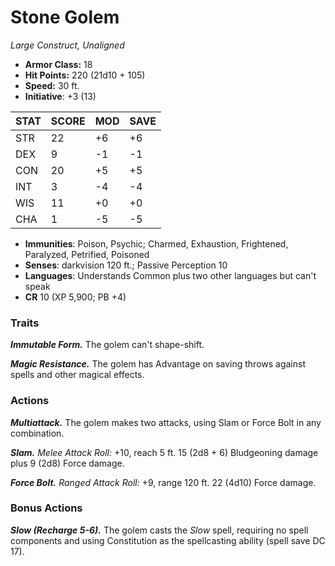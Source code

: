 # Stone Golem

*Large Construct, Unaligned*

- **Armor Class:** 18
- **Hit Points:** 220 (21d10 + 105)
- **Speed:** 30 ft.
- **Initiative**: +3 (13)

|STAT|SCORE|MOD|SAVE|
| --- | --- | --- | ---- |
| STR | 22 | +6 | +6 |
| DEX | 9 | -1 | -1 |
| CON | 20 | +5 | +5 |
| INT | 3 | -4 | -4 |
| WIS | 11 | +0 | +0 |
| CHA | 1 | -5 | -5 |

- **Immunities**: Poison, Psychic; Charmed, Exhaustion, Frightened, Paralyzed, Petrified, Poisoned
- **Senses**: darkvision 120 ft.; Passive Perception 10
- **Languages**: Understands Common plus two other languages but can't speak
- **CR** 10 (XP 5,900; PB +4)

### Traits

***Immutable Form.*** The golem can't shape-shift.

***Magic Resistance.*** The golem has Advantage on saving throws against spells and other magical effects.


### Actions

***Multiattack.*** The golem makes two attacks, using Slam or Force Bolt in any combination.

***Slam.*** *Melee Attack Roll:* +10, reach 5 ft. 15 (2d8 + 6) Bludgeoning damage plus 9 (2d8) Force damage.

***Force Bolt.*** *Ranged Attack Roll:* +9, range 120 ft. 22 (4d10) Force damage.


### Bonus Actions

***Slow (Recharge 5-6).*** The golem casts the *Slow* spell, requiring no spell components and using Constitution as the spellcasting ability (spell save DC 17).
